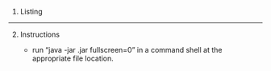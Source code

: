 1. Listing



---

2. Instructions

	- run “java -jar <Name>.jar fullscreen=0” in a command shell at the appropriate file location.
